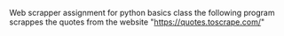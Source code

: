 Web scrapper assignment for python basics class 
the following program scrappes the quotes from the website "https://quotes.toscrape.com/"
